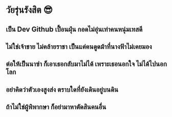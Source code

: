 # วัยรุ่นรังสิต 😎

## เป็น Dev Github เปื้อนฝุ่น กอดไม่อุ่นเท่าคนหนุ่มเทสดี

## ไม่ใช่เจ้าชาย ไม่คล้ายราชา เป็นแค่คนดูดม้าที่นางฟ้าไม่เคยมอง

## ต่อให้เป็นนาซ่า ก็เอาเธอกลับมาไม่ได้ เพราะเธอนอกใจ ไม่ได้ไปนอกโลก

## อย่าคิดว่าตัวเองสูงส่ง ตราบใดที่ยังเดินอยู่บนดิน

## ถ้าไม่ใช่ผู้พิพากษา ก็อย่ามาหาตัดสินคนอื่น
